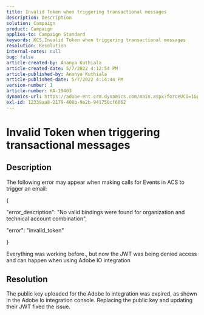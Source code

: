 ```yaml
---
title: Invalid Token when triggering transactional messages
description: Description
solution: Campaign
product: Campaign
applies-to: Campaign Standard
keywords: KCS,Invalid Token when triggering transactional messages
resolution: Resolution
internal-notes: null
bug: false
article-created-by: Ananya Kuthiala
article-created-date: 5/7/2022 4:12:54 PM
article-published-by: Ananya Kuthiala
article-published-date: 5/7/2022 4:14:44 PM
version-number: 1
article-number: KA-19403
dynamics-url: https://adobe-ent.crm.dynamics.com/main.aspx?forceUCI=1&pagetype=entityrecord&etn=knowledgearticle&id=c8669289-20ce-ec11-a7b5-0022480a8e40
exl-id: 12339aa8-2179-408b-9e2b-941750cf6062
---
```

# Invalid Token when triggering transactional messages

## Description


The following error may appear when making calls for Events in ACS to trigger an email:

{

"error_description": "No valid bindings were found for organization and technical account combination",

"error": "invalid_token"

}

Everything was working before., but now the JWT was being denied access and can happen when using Adobe IO integration


## Resolution


The public key uploaded for the Adobe Io integration was expired, as shown in the Adobe Io integration console. Replacing the public key and updating their JWT fixed the issue.
